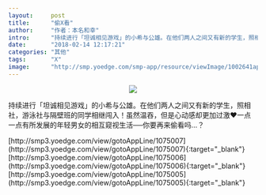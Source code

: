 ```yaml
---
layout:     post
title:      "偷X看"
author:     "作者：本名和幸"
intro:      "持续进行「坦诚相见游戏」的小希与公雄。在他们两人之间又有新的学生，照相社，游泳社与隔壁班的同学相继闯入！虽然温吞，但是心动感却更加过激♥一点一点有所发展的年轻男女的相互窥视生活──你要再来偷看吗…？"
date:       "2018-02-14 12:17:21"
categories: "其他"
tags:       "X"
image:      "http://smp.yoedge.com/smp-app/resource/viewImage/1002641appline.png"
---
```

<div style="text-align: center">
<p><img src="http://smp.yoedge.com/smp-app/resource/viewImage/1002641appline.png"/></p>
</div>
<p class="post-meta">
<span>持续进行「坦诚相见游戏」的小希与公雄。在他们两人之间又有新的学生，照相社，游泳社与隔壁班的同学相继闯入！虽然温吞，但是心动感却更加过激♥一点一点有所发展的年轻男女的相互窥视生活──你要再来偷看吗…？</span>
</p>
[http://smp3.yoedge.com/view/gotoAppLine/1075007](http://smp3.yoedge.com/view/gotoAppLine/1075007){:target="_blank"}
[http://smp3.yoedge.com/view/gotoAppLine/1075006](http://smp3.yoedge.com/view/gotoAppLine/1075006){:target="_blank"}
[http://smp3.yoedge.com/view/gotoAppLine/1075005](http://smp3.yoedge.com/view/gotoAppLine/1075005){:target="_blank"}


